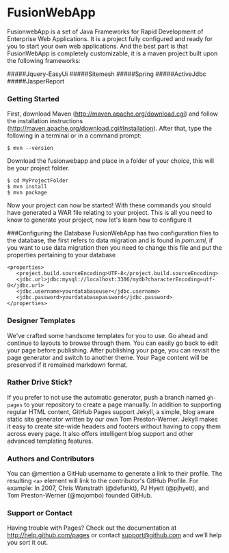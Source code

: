 FusionWebApp
============

FusionwebApp is a set of Java Frameworks for Rapid Development of Enterprise Web Applications. It is a project fully configured and ready for you to start your own web applications.
And the best part is that FusionWebApp is completely customizable, it is a maven project built upon the following frameworks:

#####Jquery-EasyUi
#####Sitemesh
#####Spring
#####ActiveJdbc
#####JasperReport

### Getting Started

First, download Maven (http://maven.apache.org/download.cgi) and follow the installation instructions (http://maven.apache.org/download.cgi#Installation). After that, type the following in a terminal or in a command prompt:

```
$ mvn --version
```

Download the fusionwebapp and place in a folder of your choice, this will be your project folder. 

```
$ cd MyProjectFolder
$ mvn install
$ mvn package
```

Now your project can now be started!
With these commands you should have generated a WAR file relating to your project. This is all you need to know to generate your project, now let's learn how to configure it

###Configuring the Database
FusionWebApp has two configuration files to the database, the first refers to data migration and is found in *pom.xml*, if you want to use data migration then you need to change this file and put the properties pertaining to your database

    <properties>
       <project.build.sourceEncoding>UTF-8</project.build.sourceEncoding>
       <jdbc.url>jdbc:mysql://localhost:3306/mydb?characterEncoding=utf-8</jdbc.url>
       <jdbc.username>yourdatabaseuser</jdbc.username>
       <jdbc.password>yourdatabasepassword</jdbc.password>
    </properties>

### Designer Templates
We've crafted some handsome templates for you to use. Go ahead and continue to layouts to browse through them. You can easily go back to edit your page before publishing. After publishing your page, you can revisit the page generator and switch to another theme. Your Page content will be preserved if it remained markdown format.

### Rather Drive Stick?
If you prefer to not use the automatic generator, push a branch named `gh-pages` to your repository to create a page manually. In addition to supporting regular HTML content, GitHub Pages support Jekyll, a simple, blog aware static site generator written by our own Tom Preston-Werner. Jekyll makes it easy to create site-wide headers and footers without having to copy them across every page. It also offers intelligent blog support and other advanced templating features.

### Authors and Contributors
You can @mention a GitHub username to generate a link to their profile. The resulting `<a>` element will link to the contributor's GitHub Profile. For example: In 2007, Chris Wanstrath (@defunkt), PJ Hyett (@pjhyett), and Tom Preston-Werner (@mojombo) founded GitHub.

### Support or Contact
Having trouble with Pages? Check out the documentation at http://help.github.com/pages or contact support@github.com and we’ll help you sort it out.
